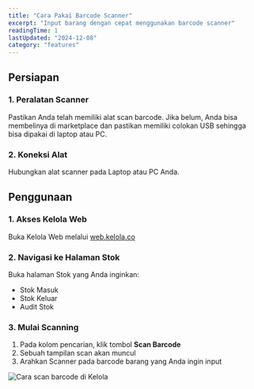 ```yaml
---
title: "Cara Pakai Barcode Scanner"
excerpt: "Input barang dengan cepat menggunakan barcode scanner"
readingTime: 1
lastUpdated: "2024-12-08"
category: "features"
---
```


## Persiapan

### 1. Peralatan Scanner
Pastikan Anda telah memiliki alat scan barcode. Jika belum, Anda bisa membelinya di marketplace dan pastikan memiliki colokan USB sehingga bisa dipakai di laptop atau PC.

### 2. Koneksi Alat
Hubungkan alat scanner pada Laptop atau PC Anda.

## Penggunaan

### 1. Akses Kelola Web
Buka Kelola Web melalui [web.kelola.co](https://web.kelola.co)

### 2. Navigasi ke Halaman Stok
Buka halaman Stok yang Anda inginkan:
- Stok Masuk
- Stok Keluar
- Audit Stok

### 3. Mulai Scanning
1. Pada kolom pencarian, klik tombol **Scan Barcode**
2. Sebuah tampilan scan akan muncul
3. Arahkan Scanner pada barcode barang yang Anda ingin input

![Cara scan barcode di Kelola](/src/assets/features/barcode-scanner.webp)